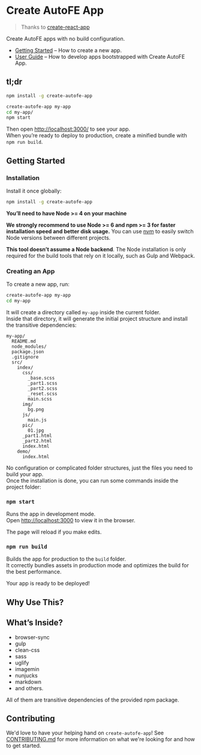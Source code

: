 # Create AutoFE App

> Thanks to [create-react-app](https://github.com/facebookincubator/create-react-app)

Create AutoFE apps with no build configuration.

* [Getting Started](#getting-started) – How to create a new app.
* [User Guide](https://github.com/jpuncle/create-autofe-app/blob/master/packages/autofe-scripts/template/README.md) – How to develop apps bootstrapped with Create AutoFE App.

## tl;dr

```sh
npm install -g create-autofe-app

create-autofe-app my-app
cd my-app/
npm start

```

Then open [http://localhost:3000/](http://localhost:3000/) to see your app.<br>
When you’re ready to deploy to production, create a minified bundle with `npm run build`.

## Getting Started

### Installation

Install it once globally:

```sh
npm install -g create-autofe-app
```

**You’ll need to have Node >= 4 on your machine**

**We strongly recommend to use Node >= 6 and npm >= 3 for faster installation speed and better disk usage.** You can use [nvm](https://github.com/creationix/nvm#usage) to easily switch Node versions between different projects.

**This tool doesn’t assume a Node backend**. The Node installation is only required for the build tools that rely on it locally, such as Gulp and Webpack.

### Creating an App

To create a new app, run:

```sh
create-autofe-app my-app
cd my-app
```

It will create a directory called `my-app` inside the current folder.<br>
Inside that directory, it will generate the initial project structure and install the transitive dependencies:

```
my-app/
  README.md
  node_modules/
  package.json
  .gitignore
  src/
    index/
      css/
        _base.scss
        _part1.scss
        _part2.scss
        _reset.scss
        main.scss
      img/
        bg.png
      js/
        main.js
      pic/
        01.jpg
      _part1.html
      _part2.html
      index.html
    demo/
      index.html
```

No configuration or complicated folder structures, just the files you need to build your app.<br>
Once the installation is done, you can run some commands inside the project folder:

### `npm start`

Runs the app in development mode.<br>
Open [http://localhost:3000](http://localhost:3000) to view it in the browser.

The page will reload if you make edits.

### `npm run build`

Builds the app for production to the `build` folder.<br>
It correctly bundles assets in production mode and optimizes the build for the best performance.

Your app is ready to be deployed!

## Why Use This?

## What’s Inside?

* browser-sync
* gulp
* clean-css
* sass
* uglify
* imagemin
* nunjucks
* markdown
* and others.

All of them are transitive dependencies of the provided npm package.

## Contributing

We'd love to have your helping hand on `create-autofe-app`! See [CONTRIBUTING.md](CONTRIBUTING.md) for more information on what we're looking for and how to get started.